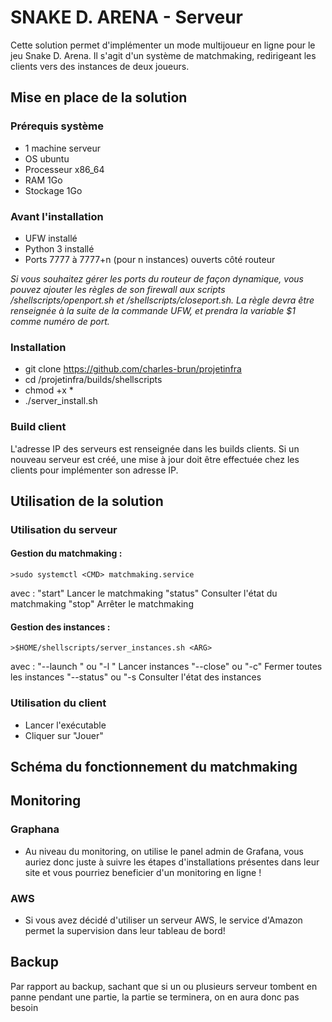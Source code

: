 # SNAKE D. ARENA - Serveur

Cette solution permet d'implémenter un mode multijoueur en ligne pour le jeu Snake D. Arena. Il s'agit d'un système de matchmaking, redirigeant les clients vers des instances de deux joueurs.

## Mise en place de la solution

### Prérequis système
- 1 machine serveur
- OS ubuntu
- Processeur x86_64
- RAM 1Go
- Stockage 1Go

### Avant l'installation
- UFW installé
- Python 3 installé
- Ports 7777 à 7777+n (pour n instances) ouverts côté routeur

*Si vous souhaitez gérer les ports du routeur de façon dynamique, vous pouvez ajouter les règles de son firewall aux scripts /shellscripts/openport.sh et /shellscripts/closeport.sh.
La règle devra être renseignée à la suite de la commande UFW, et prendra la variable $1 comme numéro de port.*

### Installation
- git clone https://github.com/charles-brun/projetinfra
- cd /projetinfra/builds/shellscripts
- chmod +x *
- ./server_install.sh

### Build client

L'adresse IP des serveurs est renseignée dans les builds clients. Si un nouveau serveur est créé, une mise à jour doit être effectuée chez les clients pour implémenter son adresse IP.

## Utilisation de la solution

### Utilisation du serveur
#### Gestion du matchmaking : 
	>sudo systemctl <CMD> matchmaking.service
avec <CMD> :
	"start"	Lancer le matchmaking
	"status"	Consulter l'état du matchmaking
	"stop"	Arrêter le matchmaking

#### Gestion des instances : 
	>$HOME/shellscripts/server_instances.sh <ARG>
avec <ARG> :
	"--launch <N>" ou "-l <N>"	Lancer <N> instances
	"--close" ou "-c"			Fermer toutes les instances
	"--status" ou "-s			Consulter l'état des instances

### Utilisation du client

- Lancer l'exécutable
- Cliquer sur "Jouer"

## Schéma du fonctionnement du matchmaking

## Monitoring

### Graphana
- Au niveau du monitoring, on utilise le panel admin de Grafana, vous auriez donc juste à suivre les étapes d'installations présentes dans leur site et vous pourriez beneficier d'un monitoring en ligne !
### AWS
- Si vous avez décidé d'utiliser un serveur AWS, le service d'Amazon permet la supervision dans leur tableau de bord!
## Backup

Par rapport au backup, sachant que si un ou plusieurs serveur tombent en panne pendant une partie, la partie se terminera, on en aura donc pas besoin
